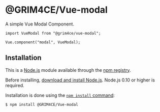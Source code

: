 # @GRIM4CE/Vue-modal

A simple Vue Modal Component.


```app.vue
import VueModal from "@grim4ce/vue-modal";

Vue.component("modal", VueModal);
```

## Installation

This is a [Node.js](https://nodejs.org/en/) module available through the
[npm registry](https://www.npmjs.com/).

Before installing, [download and install Node.js](https://nodejs.org/en/download/).
Node.js 0.10 or higher is required.

Installation is done using the
[`npm install` command](https://docs.npmjs.com/getting-started/installing-npm-packages-locally):

```bash
$ npm install @GRIM4CE/Vue-modal
```
